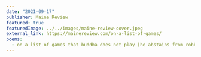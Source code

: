 ```yaml
---
date: "2021-09-17"
publisher: Maine Review
featured: true
featuredImage: ../../images/maine-review-cover.jpeg
external_link: https://mainereview.com/on-a-list-of-games/
poems: 
  - on a list of games that buddha does not play [he abstains from robbery]
---
```

